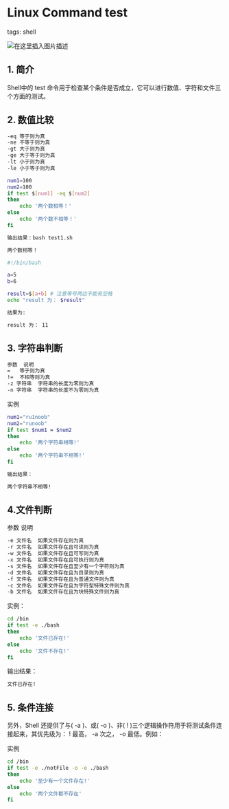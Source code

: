 #  Linux Command test
tags: shell

![在这里插入图片描述](https://img-blog.csdnimg.cn/2bed06f3da22438c8538d7a8c642129c.gif#pic_center)


## 1. 简介
Shell中的 test 命令用于检查某个条件是否成立，它可以进行数值、字符和文件三个方面的测试。


## 2. 数值比较

```bash
-eq	等于则为真
-ne	不等于则为真
-gt	大于则为真
-ge	大于等于则为真
-lt	小于则为真
-le	小于等于则为真
```

```bash
num1=100
num2=100
if test $[num1] -eq $[num2]
then
    echo '两个数相等！'
else
    echo '两个数不相等！'
fi
```

```bash
输出结果：bash test1.sh

两个数相等！
```


```bash
#!/bin/bash

a=5
b=6

result=$[a+b] # 注意等号两边不能有空格
echo "result 为： $result"
```

```bash
结果为:

result 为： 11
```
## 3. 字符串判断

```bash
参数	说明
=	等于则为真
!=	不相等则为真
-z 字符串	字符串的长度为零则为真
-n 字符串	字符串的长度不为零则为真
```
实例

```bash
num1="ru1noob"
num2="runoob"
if test $num1 = $num2
then
    echo '两个字符串相等!'
else
    echo '两个字符串不相等!'
fi
```

```bash
输出结果：

两个字符串不相等!
```
## 4.文件判断
参数	说明

```bash
-e 文件名	如果文件存在则为真
-r 文件名	如果文件存在且可读则为真
-w 文件名	如果文件存在且可写则为真
-x 文件名	如果文件存在且可执行则为真
-s 文件名	如果文件存在且至少有一个字符则为真
-d 文件名	如果文件存在且为目录则为真
-f 文件名	如果文件存在且为普通文件则为真
-c 文件名	如果文件存在且为字符型特殊文件则为真
-b 文件名	如果文件存在且为块特殊文件则为真
```
实例：

```bash
cd /bin
if test -e ./bash
then
    echo '文件已存在!'
else
    echo '文件不存在!'
fi
```

输出结果：

```bash
文件已存在!
```

## 5. 条件连接
另外，Shell 还提供了与( -a )、或( -o )、非( ! )三个逻辑操作符用于将测试条件连接起来，其优先级为： ! 最高， -a 次之， -o 最低。例如：

实例

```bash
cd /bin
if test -e ./notFile -o -e ./bash
then
    echo '至少有一个文件存在!'
else
    echo '两个文件都不存在'
fi
```
